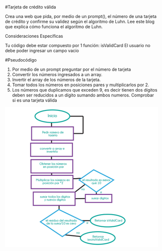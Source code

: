 #Tarjeta de crédito válida

Crea una web que pida, por medio de un prompt(), el número de una tarjeta de crédito y confirme su validez según el algoritmo de Luhn. Lee este blog que explica cómo funciona el algoritmo de Luhn.

Consideraciones Específicas

Tu código debe estar compuesto por 1 función: isValidCard
El usuario no debe poder ingresar un campo vacío

#Pseudocódigo

1. Por medio de un prompt preguntar por el número de tarjeta
2. Convertir los números ingresados a un array. 
3. Invertir el array de los números de la tarjeta.
4. Tomar todos los números en posiciones pares y multiplicarlos por 2.
5. Los números que duplicamos que exceden 9, es decir tienen dos dígitos deben ser reducidos a un dígito sumando ambos numeros.
 Comprobar si es una tarjeta válida

 ![Diagrama De Flujo](diagramaIsValidCard.jpg)